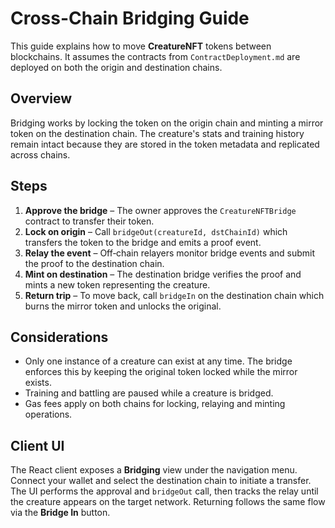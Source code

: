 # Cross-Chain Bridging Guide

This guide explains how to move **CreatureNFT** tokens between blockchains. It assumes the contracts from `ContractDeployment.md` are deployed on both the origin and destination chains.

## Overview

Bridging works by locking the token on the origin chain and minting a mirror token on the destination chain. The creature's stats and training history remain intact because they are stored in the token metadata and replicated across chains.

## Steps

1. **Approve the bridge** – The owner approves the `CreatureNFTBridge` contract to transfer their token.
2. **Lock on origin** – Call `bridgeOut(creatureId, dstChainId)` which transfers the token to the bridge and emits a proof event.
3. **Relay the event** – Off‑chain relayers monitor bridge events and submit the proof to the destination chain.
4. **Mint on destination** – The destination bridge verifies the proof and mints a new token representing the creature.
5. **Return trip** – To move back, call `bridgeIn` on the destination chain which burns the mirror token and unlocks the original.

## Considerations

* Only one instance of a creature can exist at any time. The bridge enforces this by keeping the original token locked while the mirror exists.
* Training and battling are paused while a creature is bridged.
* Gas fees apply on both chains for locking, relaying and minting operations.

## Client UI

The React client exposes a **Bridging** view under the navigation menu.
Connect your wallet and select the destination chain to initiate a transfer.
The UI performs the approval and `bridgeOut` call, then tracks the relay until
the creature appears on the target network. Returning follows the same flow via
the **Bridge In** button.

